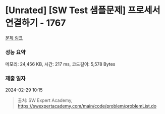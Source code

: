 # [Unrated] [SW Test 샘플문제] 프로세서 연결하기 - 1767 

[문제 링크](https://swexpertacademy.com/main/code/problem/problemDetail.do?contestProbId=AV4suNtaXFEDFAUf) 

### 성능 요약

메모리: 24,456 KB, 시간: 217 ms, 코드길이: 5,578 Bytes

### 제출 일자

2024-02-29 10:15



> 출처: SW Expert Academy, https://swexpertacademy.com/main/code/problem/problemList.do
